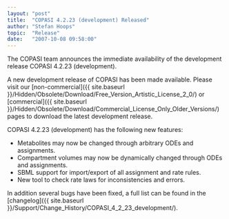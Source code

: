 ```yaml
---
layout: "post"
title:  "COPASI 4.2.23 (development) Released"
author: "Stefan Hoops"
topic:  "Release"
date:   "2007-10-08 09:58:00"
---
```


The COPASI team announces the immediate availability of the
development release COPASI 4.2.23 (development). 

A new development release of COPASI has been made available. Please
visit our 
[non-commercial]({{ site.baseurl }}/Hidden/Obsolete/Download/Free_Version_Artistic_License_2_0/)  or
[commercial]({{ site.baseurl }}/Hidden/Obsolete/Download/Commercial_License_Only_Older_Versions/)
pages to download the latest development release. 

COPASI 4.2.23 (development) has the following new features:

* Metabolites may now be changed through arbitrary ODEs and assignments.
* Compartment volumes may now be dynamically changed through ODEs and assignments.
* SBML support for import/export of all assignment and rate rules. 
* New tool to check rate laws for inconsistencies and errors.

In addition several bugs have been fixed, a full list can be found in
the [changelog]({{ site.baseurl }}/Support/Change_History/COPASI_4_2_23_development/).


